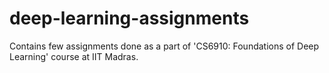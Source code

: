 # deep-learning-assignments
Contains few assignments done as a part of 'CS6910: Foundations of Deep Learning' course at IIT Madras.
